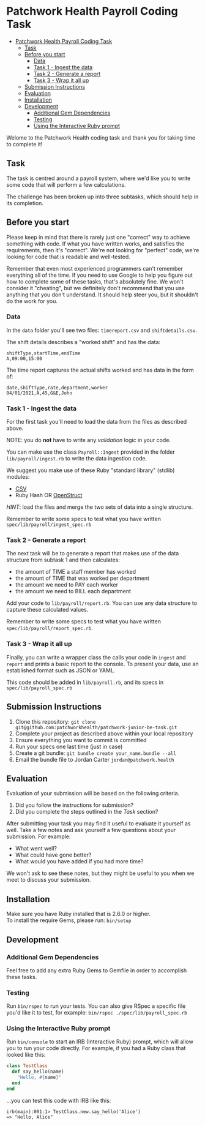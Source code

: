# Patchwork Health Payroll Coding Task

- [Patchwork Health Payroll Coding Task](#patchwork-health-payroll-coding-task)
  - [Task](#task)
  - [Before you start](#before-you-start)
    - [Data](#data)
    - [Task 1 - Ingest the data](#task-1---ingest-the-data)
    - [Task 2 - Generate a report](#task-2---generate-a-report)
    - [Task 3 - Wrap it all up](#task-3---wrap-it-all-up)
  - [Submission Instructions](#submission-instructions)
  - [Evaluation](#evaluation)
  - [Installation](#installation)
  - [Development](#development)
    - [Additional Gem Dependencies](#additional-gem-dependencies)
    - [Testing](#testing)
    - [Using the Interactive Ruby prompt](#using-the-interactive-ruby-prompt)

Welome to the Patchwork Health coding task and thank you for taking time to complete it!

## Task

The task is centred around a payroll system, where we'd like you to write some code that will perform a few calculations.

The challenge has been broken up into three subtasks, which should help in its completion.

## Before you start

Please keep in mind that there is rarely just one "correct" way to achieve something with code. If what you have written works, and satisfies the requirements, then it's "correct". We're not looking for "perfect" code, we're looking for code that is readable and well-tested.

Remember that even most experienced programmers can't remember everything all of the time. If you need to use Google to help you figure out how to complete some of these tasks, that's absolutely fine. We won't consider it "cheating", but we definitely don't recommend that you use anything that you don't understand. It should help steer you, but it shouldn't do the work for you.

### Data

In the `data` folder you'll see two files: `timereport.csv` and `shiftdetails.csv`.

The shift details describes a "worked shift" and has the data:

```
shiftType,startTime,endTime
A,09:00,15:00
```

The time report captures the actual shifts worked and has data in the form of:

```
date,shiftType,rate,department,worker
04/01/2021,A,45,G&E,John
```

### Task 1 - Ingest the data

For the first task you'll need to load the data from the files as described above.

NOTE: you do **not** have to write any _validation_ logic in your code.

You can make use the class `Payroll::Ingest` provided in the folder `lib/payroll/ingest.rb` to write the data ingestion code.

We suggest you make use of these Ruby "standard library" (stdlib) modules:

- [CSV](https://ruby-doc.org/stdlib-2.6.1/libdoc/csv/rdoc/CSV.html)
- Ruby Hash OR [OpenStruct](https://ruby-doc.org/stdlib-2.6.1/libdoc/ostruct/rdoc/OpenStruct.html)

_HINT_: load the files and merge the two sets of data into a single structure.

Remember to write some specs to test what you have written `spec/lib/payroll/ingest_spec.rb`

### Task 2 - Generate a report

The next task will be to generate a report that makes use of the data structure from subtask 1 and then calculates:

- the amount of TIME a staff member has worked
- the amount of TIME that was worked per department
- the amount we need to PAY each worker
- the amount we need to BILL each department

Add your code to `lib/payroll/report.rb`. You can use any data structure to capture these calculated values.

Remember to write some specs to test what you have written `spec/lib/payroll/report_spec.rb`.

### Task 3 - Wrap it all up

Finally, you can write a wrapper class the calls your code in `ingest` and `report` and prints a basic report to the console. To present your data, use an established format such as JSON or YAML.

This code should be added in `lib/payroll.rb`, and its specs in `spec/lib/payroll_spec.rb`

## Submission Instructions

1. Clone this repository: `git clone git@github.com:patchworkhealth/patchwork-junior-be-task.git`
1. Complete your project as described above within your local repository
1. Ensure everything you want to commit is committed
1. Run your specs one last time (just in case)
1. Create a git bundle: `git bundle create your_name.bundle --all`
1. Email the bundle file to Jordan Carter `jordan@patchwork.health`

## Evaluation

Evaluation of your submission will be based on the following criteria.

1. Did you follow the instructions for submission?
2. Did you complete the steps outlined in the _Task_ section?

After submitting your task you may find it useful to evaluate it yourself as well. Take a few notes and ask yourself a few questions about your submission. For example:

- What went well?
- What could have gone better?
- What would you have added if you had more time?

We won't ask to see these notes, but they might be useful to you when we meet to discuss your submission.

## Installation

Make sure you have Ruby installed that is 2.6.0 or higher. \
To install the require Gems, please run: `bin/setup`

## Development

### Additional Gem Dependencies

Feel free to add any extra Ruby Gems to Gemfile in order to accomplish these tasks.

### Testing

Run `bin/rspec` to run your tests. You can also give RSpec a specific file you'd like it to test, for example: `bin/rspec ./spec/lib/payroll_spec.rb`

### Using the Interactive Ruby prompt

Run `bin/console` to start an IRB (Interactive Ruby) prompt, which will allow you to run your code directly. For example, if you had a Ruby class that looked like this:

```rb
class TestClass
  def say_hello(name)
    "Hello, #{name}"
  end
end
```

...you can test this code with IRB like this:

```irb
irb(main):001:1> TestClass.new.say_hello('Alice')
=> "Hello, Alice"
```
